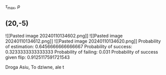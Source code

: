 $\tau_\text{max}$, $p$
## (20,-5)

![[Pasted image 20240110134602.png]]
![[Pasted image 20240110134612.png]]
![[Pasted image 20240110134620.png]]
Probability of estimation: 0.6456666666666667 Probability of success: 0.3233333333333333 Probability of failing: 0.031 Probability of success given flip: 0.9125117591721543



Droga Asiu,
To dziwne, ale t